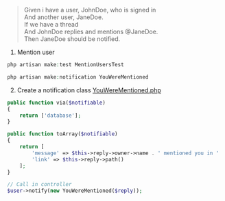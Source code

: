 > Given i have a user, JohnDoe, who is signed in   
> And another user, JaneDoe.   
> If we have a thread   
> And JohnDoe replies and mentions @JaneDoe.   
> Then JaneDoe should be notified.  

1. Mention user
```php
php artisan make:test MentionUsersTest

php artisan make:notification YouWereMentioned
```

2. Create a notification class [YouWereMentioned.php](../app/Notifications/YouWereMentioned.php)
```php
public function via($notifiable)
{
    return ['database'];
}

public function toArray($notifiable)
{
    return [
        'message' => $this->reply->owner->name . ' mentioned you in ' .$this->reply->thread->title,
        'link' => $this->reply->path()
    ];
}

// Call in controller
$user->notify(new YouWereMentioned($reply));
```